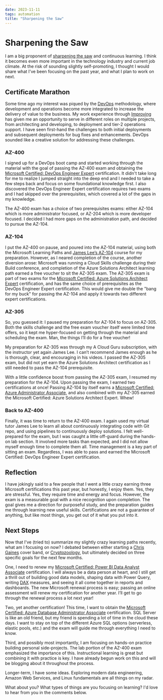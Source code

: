 ```yaml
---
date: 2023-11-11
tags: automation
title: "Sharpening the Saw"
---
```

# Sharpening the Saw

I am a big proponent of [sharpening the saw](https://www.franklincovey.com/the-7-habits/habit-7/) and continuous learning. I think it becomes even more important in the technology industry and current job climate. At the risk of sounding slightly self-promoting, I thought I would share what I've been focusing on the past year, and what I plan to work on next.

## Certificate Marathon

Some time ago my interest was piqued by the [DevOps](https://en.wikipedia.org/wiki/DevOps) methodology, where development and operations become more integrated to increase the delivery of value to the business. My work experience through [Improving](https://www.improving.com/) has given me an opportunity to serve in different roles on multiple projects, from architecting and developing, to deployment and tier-2 operations support. I have seen first-hand the challenges to both initial deployments and subsequent deployments for bug fixes and enhancements. DevOps sounded like a creative solution for addressing these challenges.

### AZ-400

I signed up for a DevOps boot camp and started working through the material with the goal of passing the AZ-400 exam and obtaining the [Microsoft Certified: DevOps Engineer Expert](https://learn.microsoft.com/en-us/credentials/certifications/devops-engineer/) certification. It didn't take long for me to realize I jumped straight into the deep end and I needed to take a few steps back and focus on some foundational knowledge first. I also discovered the DevOps Engineer Expert certification requires two exams and I had skipped over the prerequisites, which covered a lot of the gaps in my knowledge.

The AZ-400 exam has a choice of two prerequisites exams: either AZ-104 which is more administrator focused, or AZ-204 which is more developer focused. I decided I had more gaps on the administration path, and decided to pursue the AZ-104.

### AZ-104

I put the AZ-400 on pause, and poured into the AZ-104 material, using both the Microsoft Learning Paths and [James Lee’s AZ-104](https://learn.cloudlee.io/p/az-104-microsoft-azure-administrator) course for my preparation. However, as I neared completion of the course, another diversion arose: Microsoft was running a Cloud Skills challenge during their Build conference, and completion of the Azure Solutions Architect learning path earned a free voucher to sit the AZ-305 exam. The AZ-305 exam is part of two exams for the [Microsoft Certified: Azure Solutions Architect Expert](https://learn.microsoft.com/en-us/credentials/certifications/azure-solutions-architect/) certification, and has the same choice of prerequisites as the DevOps Engineer Expert certification. This would give me double the "bang for my buck" for passing the AZ-104 and apply it towards two different expert certifications.

### AZ-305

So, you guessed it: I paused my preparation for AZ-104 to focus on AZ-305. Both the skills challenge and the free exam voucher itself were limited time offers, so it kept me hyper-focused on getting through the material and scheduling the exam. Man, the things I’ll do for a free voucher!

My preparation for AZ-305 was through my A Cloud Guru subscription, with the instructor yet again James Lee. I can’t recommend James enough as he is thorough, clear, and encouraging in his videos. I passed the AZ-305 exam, but did not yet earn the Azure Solutions Architect certification as I still needed to pass the AZ-104 prerequisite.

With a little confidence boost from passing the AZ-305 exam, I resumed my preparation for the AZ-104. Upon passing the exam, I earned two certifications at once! Passing AZ-104 by itself earns a [Microsoft Certified: Azure Administrator Associate](https://learn.microsoft.com/en-us/credentials/certifications/azure-administrator/), and also combined with my AZ-305 earned the Microsoft Certified: Azure Solutions Architect Expert. Whew!

### Back to AZ-400

Finally, it was time to return to the AZ-400 exam. I again used my virtual tutor James Lee to learn all about continuously integrating code with Git repo, and using pipelines to continuously deploy solutions. I felt well-prepared for the exam, but I was caught a little off-guard during the hands-on lab section. It involved more tasks than expected, and I did not allow myself enough time to complete them all. Time management is a key part of sitting an exam. Regardless, I was able to pass and earned the Microsoft Certified: DevOps Engineer Expert certification.

## Reflection

I have jokingly said to a few people that I went a little crazy earning three Microsoft certifications this past year, but honestly, I enjoy them. Yes, they are stressful. Yes, they require time and energy and focus. However, the exam is a measurable goal with a nice recognition upon completion. The goal gives me a direction for purposeful study, and the preparation guides me through learning new useful skills. Certifications are not a guarantee of anything, but like most things, you get out of it what you put into it.

## Next Steps

Now that I've (tried to) summarize my slightly crazy learning paths recently, what am I focusing on now? I debated between either starting a [Chris Gaines](https://en.wikipedia.org/wiki/Chris_Gaines) cover band, or [Cryptozoology](https://en.wikipedia.org/wiki/Cryptozoology), but ultimately decided on three specific goals for the next few months.

One, I need to renew my [Microsoft Certified: Power BI Data Analyst Associate](https://learn.microsoft.com/en-us/credentials/certifications/power-bi-data-analyst-associate/) certification. I will always be a data person at heart, and I still get a thrill out of building good data models, shaping data with Power Query, writing [DAX](https://learn.microsoft.com/en-us/dax/) measures, and seeing it all come together in reports and dashboards. The new Microsoft renewal process is easy; passing an online assessment will renew my certification for another year. I’ll get to go through the renewal process a lot next year!

Two, yet another certification! This time, I want to obtain the [Microsoft Certified: Azure Database Administrator Associate](https://learn.microsoft.com/en-us/credentials/certifications/azure-database-administrator-associate/) certification. SQL Server is like an old friend, but my friend is spending a lot of time in the cloud these days. I want to stay on top of the different Azure SQL options (serverless, elastic pools, etc.) and the exam will guide me through everything I need to know.

Third, and possibly most importantly, I am focusing on hands-on practice building personal side-projects. The lab portion of the AZ-400 exam emphasized the importance of this. Instructional learning is great but combining it with practice is key. I have already begun work on this and will be blogging about it throughout the process.

Longer-term, I have some ideas. Exploring modern data engineering, Amazon Web Services, and Linux fundamentals are all things on my radar.

What about you? What types of things are you focusing on learning? I'd love to hear from you in the comments below.
